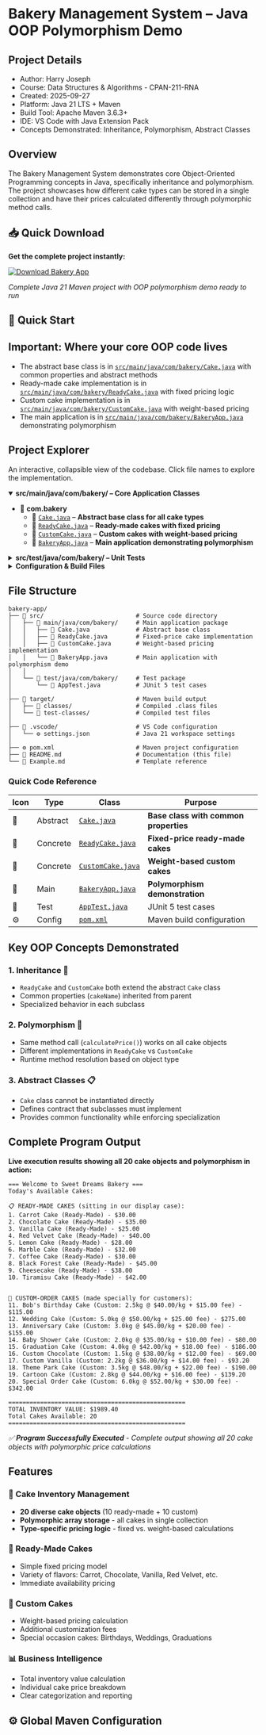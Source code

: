 # Bakery Management System – Java OOP Polymorphism Demo

## Project Details
- Author: Harry Joseph
- Course: Data Structures & Algorithms - CPAN-211-RNA
- Created: 2025-09-27
- Platform: Java 21 LTS + Maven
- Build Tool: Apache Maven 3.6.3+
- IDE: VS Code with Java Extension Pack
- Concepts Demonstrated: Inheritance, Polymorphism, Abstract Classes

## Overview
The Bakery Management System demonstrates core Object-Oriented Programming concepts in Java, specifically inheritance and polymorphism. The project showcases how different cake types can be stored in a single collection and have their prices calculated differently through polymorphic method calls.

## 📥 Quick Download

**Get the complete project instantly:**

[![Download Bakery App](https://img.shields.io/badge/Download-bakery--appZip.zip-blue?style=for-the-badge&logo=download)](https://github.com/hjoseph777/bakery-app/releases/download/v1/bakery-appZip.zip)

*Complete Java 21 Maven project with OOP polymorphism demo ready to run*

## 🍰 Quick Start

## Important: Where your core OOP code lives
- The abstract base class is in [`src/main/java/com/bakery/Cake.java`](src/main/java/com/bakery/Cake.java) with common properties and abstract methods
- Ready-made cake implementation is in [`src/main/java/com/bakery/ReadyCake.java`](src/main/java/com/bakery/ReadyCake.java) with fixed pricing logic
- Custom cake implementation is in [`src/main/java/com/bakery/CustomCake.java`](src/main/java/com/bakery/CustomCake.java) with weight-based pricing
- The main application is in [`src/main/java/com/bakery/BakeryApp.java`](src/main/java/com/bakery/BakeryApp.java) demonstrating polymorphism

## Project Explorer
An interactive, collapsible view of the codebase. Click file names to explore the implementation.

<details open>
   <summary><strong>src/main/java/com/bakery/ – Core Application Classes</strong></summary>

   - 📁 <strong>com.bakery</strong>
      - 🍰 [`Cake.java`](src/main/java/com/bakery/Cake.java) – **Abstract base class for all cake types**
      - 🧁 [`ReadyCake.java`](src/main/java/com/bakery/ReadyCake.java) – **Ready-made cakes with fixed pricing**
      - 🎂 [`CustomCake.java`](src/main/java/com/bakery/CustomCake.java) – **Custom cakes with weight-based pricing**
      - 🏪 [`BakeryApp.java`](src/main/java/com/bakery/BakeryApp.java) – **Main application demonstrating polymorphism**
</details>

<details>
   <summary><strong>src/test/java/com/bakery/ – Unit Tests</strong></summary>

   - 📁 <strong>test/com.bakery</strong>
      - 🧪 [`AppTest.java`](src/test/java/com/bakery/AppTest.java) – JUnit 5 test cases
</details>

<details>
   <summary><strong>Configuration & Build Files</strong></summary>

   - ⚙️ [`pom.xml`](pom.xml) – Maven configuration with Java 21 setup
   - 📁 <strong>target/</strong> – Compiled classes and build artifacts
   - 📁 <strong>.vscode/</strong> – VS Code workspace settings
</details>

## File Structure

```text
bakery-app/
├── 📁 src/                          # Source code directory
│   ├── 📁 main/java/com/bakery/     # Main application package
│   │   ├── 🍰 Cake.java             # Abstract base class
│   │   ├── 🧁 ReadyCake.java        # Fixed-price cake implementation
│   │   ├── 🎂 CustomCake.java       # Weight-based pricing implementation
│   │   └── 🏪 BakeryApp.java        # Main application with polymorphism demo
│   │
│   └── 📁 test/java/com/bakery/     # Test package
│       └── 🧪 AppTest.java          # JUnit 5 test cases
│
├── 📁 target/                       # Maven build output
│   ├── 📁 classes/                  # Compiled .class files
│   └── 📁 test-classes/             # Compiled test files
│
├── 📁 .vscode/                      # VS Code configuration
│   └── ⚙️ settings.json             # Java 21 workspace settings
│
├── ⚙️ pom.xml                       # Maven project configuration
├── 📝 README.md                     # Documentation (this file)
└── 📄 Example.md                    # Template reference
```

### Quick Code Reference
| Icon | Type | Class | Purpose |
|------|------|-------|---------|
| 🍰 | Abstract | [`Cake.java`](src/main/java/com/bakery/Cake.java) | **Base class with common properties** |
| 🧁 | Concrete | [`ReadyCake.java`](src/main/java/com/bakery/ReadyCake.java) | **Fixed-price ready-made cakes** |
| 🎂 | Concrete | [`CustomCake.java`](src/main/java/com/bakery/CustomCake.java) | **Weight-based custom cakes** |
| 🏪 | Main | [`BakeryApp.java`](src/main/java/com/bakery/BakeryApp.java) | **Polymorphism demonstration** |
| 🧪 | Test | [`AppTest.java`](src/test/java/com/bakery/AppTest.java) | JUnit 5 test cases |
| ⚙️ | Config | [`pom.xml`](pom.xml) | Maven build configuration |

## Key OOP Concepts Demonstrated

### 1. **Inheritance** 🔗
- `ReadyCake` and `CustomCake` both extend the abstract `Cake` class
- Common properties (`cakeName`) inherited from parent
- Specialized behavior in each subclass

### 2. **Polymorphism** 🔄
- Same method call (`calculatePrice()`) works on all cake objects
- Different implementations in `ReadyCake` vs `CustomCake`
- Runtime method resolution based on object type

### 3. **Abstract Classes** 📋
- `Cake` class cannot be instantiated directly
- Defines contract that subclasses must implement
- Provides common functionality while enforcing specialization

## Complete Program Output

**Live execution results showing all 20 cake objects and polymorphism in action:**

```
=== Welcome to Sweet Dreams Bakery ===
Today's Available Cakes:

📋 READY-MADE CAKES (sitting in our display case):
1. Carrot Cake (Ready-Made) - $30.00
2. Chocolate Cake (Ready-Made) - $35.00
3. Vanilla Cake (Ready-Made) - $25.00
4. Red Velvet Cake (Ready-Made) - $40.00
5. Lemon Cake (Ready-Made) - $28.00
6. Marble Cake (Ready-Made) - $32.00
7. Coffee Cake (Ready-Made) - $30.00
8. Black Forest Cake (Ready-Made) - $45.00
9. Cheesecake (Ready-Made) - $38.00
10. Tiramisu Cake (Ready-Made) - $42.00


🎂 CUSTOM-ORDER CAKES (made specially for customers):
11. Bob's Birthday Cake (Custom: 2.5kg @ $40.00/kg + $15.00 fee) - $115.00
12. Wedding Cake (Custom: 5.0kg @ $50.00/kg + $25.00 fee) - $275.00
13. Anniversary Cake (Custom: 3.0kg @ $45.00/kg + $20.00 fee) - $155.00
14. Baby Shower Cake (Custom: 2.0kg @ $35.00/kg + $10.00 fee) - $80.00
15. Graduation Cake (Custom: 4.0kg @ $42.00/kg + $18.00 fee) - $186.00
16. Custom Chocolate (Custom: 1.5kg @ $38.00/kg + $12.00 fee) - $69.00
17. Custom Vanilla (Custom: 2.2kg @ $36.00/kg + $14.00 fee) - $93.20
18. Theme Park Cake (Custom: 3.5kg @ $48.00/kg + $22.00 fee) - $190.00
19. Cartoon Cake (Custom: 2.8kg @ $44.00/kg + $16.00 fee) - $139.20
20. Special Order Cake (Custom: 6.0kg @ $52.00/kg + $30.00 fee) - $342.00

==================================================
TOTAL INVENTORY VALUE: $1989.40
Total Cakes Available: 20
==================================================
```

*✅ **Program Successfully Executed** - Complete output showing all 20 cake objects with polymorphic price calculations*

## Features

### 🍰 Cake Inventory Management
- **20 diverse cake objects** (10 ready-made + 10 custom)
- **Polymorphic array storage** - all cakes in single collection
- **Type-specific pricing logic** - fixed vs. weight-based calculations

### 🧁 Ready-Made Cakes
- Simple fixed pricing model
- Variety of flavors: Carrot, Chocolate, Vanilla, Red Velvet, etc.
- Immediate availability pricing

### 🎂 Custom Cakes
- Weight-based pricing calculation
- Additional customization fees
- Special occasion cakes: Birthdays, Weddings, Graduations

### 📊 Business Intelligence
- Total inventory value calculation
- Individual cake price breakdown
- Clear categorization and reporting

## ⚙️ Global Maven Configuration
